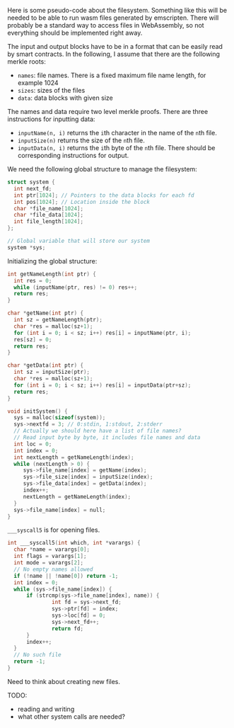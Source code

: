 Here is some pseudo-code about the filesystem. Something like this will be needed to be able to run wasm files generated by emscripten. There will probably be a standard way to access files in WebAssembly, so not everything should be implemented right away.

The input and output blocks have to be in a format that can be easily read by smart contracts.
In the following, I assume that there are the following merkle roots:
* `names`: file names. There is a fixed maximum file name length, for example 1024
* `sizes`: sizes of the files
* `data`: data blocks with given size

The names and data require two level merkle proofs. There are three instructions for inputting data:
* `inputName(n, i)` returns the `i`th character in the name of the `n`th file.
* `inputSize(n)` returns the size of the `n`th file.
* `inputData(n, i)` returns the `i`th byte of the `n`th file.
There should be corresponding instructions for output.

We need the following global structure to manage the filesystem:
```c
struct system {
  int next_fd;
  int ptr[1024]; // Pointers to the data blocks for each fd
  int pos[1024]; // Location inside the block
  char *file_name[1024];
  char *file_data[1024];
  int file_length[1024];
};

// Global variable that will store our system
system *sys;
```

Initializing the global structure:
```c
int getNameLength(int ptr) {
  int res = 0;
  while (inputName(ptr, res) != 0) res++;
  return res;
}

char *getName(int ptr) {
  int sz = getNameLength(ptr);
  char *res = malloc(sz+1);
  for (int i = 0; i < sz; i++) res[i] = inputName(ptr, i);
  res[sz] = 0;
  return res;
}

char *getData(int ptr) {
  int sz = inputSize(ptr);
  char *res = malloc(sz+1);
  for (int i = 0; i < sz; i++) res[i] = inputData(ptr+sz);
  return res;
}

void initSystem() {
  sys = malloc(sizeof(system));
  sys->nextfd = 3; // 0:stdin, 1:stdout, 2:stderr
  // Actually we should here have a list of file names?
  // Read input byte by byte, it includes file names and data
  int loc = 0;
  int index = 0;
  int nextLength = getNameLength(index);
  while (nextLength > 0) {
     sys->file_name[index] = getName(index);
     sys->file_size[index] = inputSize(index);
     sys->file_data[index] = getData(index);
     index++;
     nextLength = getNameLength(index);
  }
  sys->file_name[index] = null;
}
```

`___syscall5` is for opening files.

```c
int ___syscall5(int which, int *varargs) {
  char *name = varargs[0];
  int flags = varargs[1];
  int mode = varargs[2];
  // No empty names allowed
  if (!name || !name[0]) return -1;
  int index = 0;
  while (sys->file_name[index]) {
      if (strcmp(sys->file_name[index], name)) {
              int fd = sys->next_fd;
              sys->ptr[fd] = index;
              sys->loc[fd] = 0;
              sys->next_fd++;
              return fd;
      }
      index++;
  }
  // No such file
  return -1;
}
```

Need to think about creating new files.

TODO:
  * reading and writing
  * what other system calls are needed?


